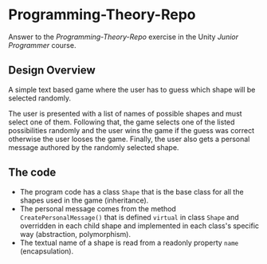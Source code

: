 # Programming-Theory-Repo

Answer to the *Programming-Theory-Repo* exercise in the Unity *Junior Programmer*
course.

## Design Overview

A simple text based game where the user has to guess which shape will
be selected randomly.

The user is presented with a list of names of possible shapes and 
must select one of them. Following that, the game selects one of the 
listed possibilities randomly and the user wins the game if the 
guess was correct otherwise the user looses the game. Finally, the user 
also gets a personal message authored by the randomly selected shape. 

## The code

- The program code has a class `Shape` that is the base class for all
the shapes used in the game (inheritance).
- The personal message comes from the method `CreatePersonalMessage()`
that is defined `virtual` in class `Shape` and overridden in each
child shape and implemented in each class's specific way
(abstraction, polymorphism).
- The textual name of a shape is read from a readonly property
`name` (encapsulation).
